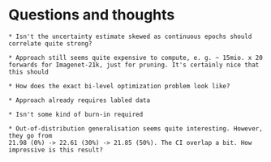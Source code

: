 # Questions and thoughts
    * Isn't the uncertainty estimate skewed as continuous epochs should correlate quite strong?  

    * Approach still seems quite expensive to compute, e. g. ~ 15mio. x 20 forwards for Imagenet-21k, just for pruning. It's certainly nice that this should

    * How does the exact bi-level optimization problem look like?

    * Approach already requires labled data

    * Isn't some kind of burn-in required

    * Out-of-distribution generalisation seems quite interesting. However, they go from
    21.98 (0%) -> 22.61 (30%) -> 21.85 (50%). The CI overlap a bit. How impressive is this result? 